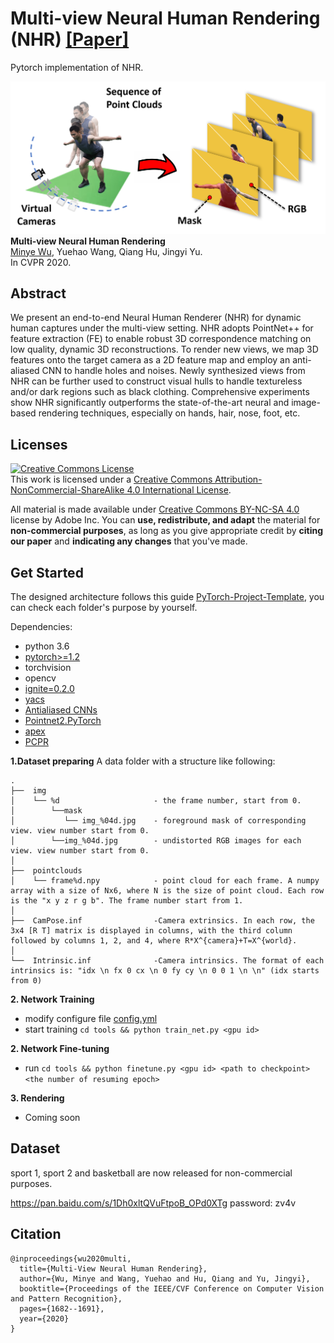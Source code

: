 # Multi-view Neural Human Rendering (NHR) [[Paper]](http://openaccess.thecvf.com/content_CVPR_2020/papers/Wu_Multi-View_Neural_Human_Rendering_CVPR_2020_paper.pdf) 

Pytorch implementation of NHR.

![framework](docs/figures/concept.png)
**Multi-view Neural Human Rendering** </br>
[Minye Wu](https://github.com/wuminye), Yuehao Wang, Qiang Hu, Jingyi Yu.</br>
In CVPR 2020.</br>

## Abstract
We present an end-to-end Neural Human Renderer (NHR) for dynamic human captures under the multi-view setting. NHR adopts PointNet++ for feature extraction (FE) to enable robust 3D correspondence matching on low quality, dynamic 3D reconstructions. To render new views, we map 3D features onto the target camera as a 2D feature map and employ an anti-aliased CNN to handle holes and noises. Newly synthesized views from NHR can be further used to construct visual hulls to handle textureless and/or dark regions such as black clothing. Comprehensive experiments show NHR significantly outperforms the state-of-the-art neural and image-based rendering techniques, especially on hands, hair, nose, foot, etc. 



## Licenses

<a rel="license" href="http://creativecommons.org/licenses/by-nc-sa/4.0/"><img alt="Creative Commons License" style="border-width:0" src="https://i.creativecommons.org/l/by-nc-sa/4.0/80x15.png" /></a><br />This work is licensed under a <a rel="license" href="http://creativecommons.org/licenses/by-nc-sa/4.0/">Creative Commons Attribution-NonCommercial-ShareAlike 4.0 International License</a>.

All material is made available under [Creative Commons BY-NC-SA 4.0](https://creativecommons.org/licenses/by-nc-sa/4.0/legalcode) license by Adobe Inc. You can **use, redistribute, and adapt** the material for **non-commercial purposes**, as long as you give appropriate credit by **citing our paper** and **indicating any changes** that you've made.







## Get Started
The designed architecture follows this guide [PyTorch-Project-Template](https://github.com/L1aoXingyu/PyTorch-Project-Template), you can check each folder's purpose by yourself.

Dependencies:
- python 3.6
- [pytorch>=1.2](https://pytorch.org/)
- torchvision
- opencv
- [ignite=0.2.0](https://github.com/pytorch/ignite)
- [yacs](https://github.com/rbgirshick/yacs)
- [Antialiased CNNs](https://github.com/adobe/antialiased-cnns)
- [Pointnet2.PyTorch](https://github.com/sshaoshuai/Pointnet2.PyTorch)
- [apex](https://github.com/NVIDIA/apex)
- [PCPR](https://github.com/wuminye/PCPR)


**1.Dataset preparing**
A data folder with a structure like following: 
```
.
├──  img
│    └── %d    					- the frame number, start from 0.
│        └──mask
│        	└── img_%04d.jpg	- foreground mask of corresponding view. view number start from 0. 
│        └──img_%04d.jpg   		- undistorted RGB images for each view. view number start from 0.
│
├──  pointclouds				
│    └── frame%d.npy			- point cloud for each frame. A numpy array with a size of Nx6, where N is the size of point cloud. Each row is the "x y z r g b". The frame number start from 1.
│
├──  CamPose.inf				-Camera extrinsics. In each row, the 3x4 [R T] matrix is displayed in columns, with the third column followed by columns 1, 2, and 4, where R*X^{camera}+T=X^{world}.
│
└──  Intrinsic.inf				-Camera intrinsics. The format of each intrinsics is: "idx \n fx 0 cx \n 0 fy cy \n 0 0 1 \n \n" (idx starts from 0)
```

**2. Network Training**
- modify configure file [config.yml](./configs/config.yml)
- start training  `cd tools && python train_net.py <gpu id>`

**2. Network Fine-tuning**
- run  `cd tools && python finetune.py <gpu id> <path to checkpoint> <the number of resuming epoch>`

**3. Rendering**
- Coming soon

## Dataset

sport 1, sport 2 and basketball are now released for non-commercial purposes.

https://pan.baidu.com/s/1Dh0xltQVuFtpoB_OPd0XTg  password: zv4v

## Citation
```
@inproceedings{wu2020multi,
  title={Multi-View Neural Human Rendering},
  author={Wu, Minye and Wang, Yuehao and Hu, Qiang and Yu, Jingyi},
  booktitle={Proceedings of the IEEE/CVF Conference on Computer Vision and Pattern Recognition},
  pages={1682--1691},
  year={2020}
}
```
